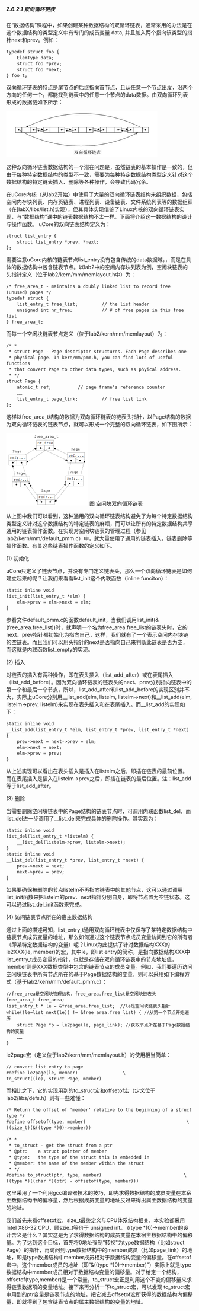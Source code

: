 ##### 2.6.2.1 双向循环链表

在“数据结构”课程中，如果创建某种数据结构的双循环链表，通常采用的办法是在这个数据结构的类型定义中有专门的成员变量 data, 并且加入两个指向该类型的指针next和prev。例如：

	typedef struct foo {
		ElemType data;
		struct foo *prev;
		struct foo *next;
	} foo_t;

双向循环链表的特点是尾节点的后继指向首节点，且从任意一个节点出发，沿两个方向的任何一个，都能找到链表中的任意一个节点的data数据。由双向循环列表形成的数据链如下所示：

![双向循环链表](../lab0_figs/image007.png "双向循环链表")

这种双向循环链表数据结构的一个潜在问题是，虽然链表的基本操作是一致的，但由于每种特定数据结构的类型不一致，需要为每种特定数据结构类型定义针对这个数据结构的特定链表插入、删除等各种操作，会导致代码冗余。

在uCore内核（从lab2开始）中使用了大量的双向循环链表结构来组织数据，包括空闲内存块列表、内存页链表、进程列表、设备链表、文件系统列表等的数据组织（在[labX/libs/list.h]实现），但其具体实现借鉴了Linux内核的双向循环链表实现，与“数据结构”课中的链表数据结构不太一样。下面将介绍这一数据结构的设计与操作函数。
uCore的双向链表结构定义为：

	struct list_entry {
    	struct list_entry *prev, *next;
	};

需要注意uCore内核的链表节点list_entry没有包含传统的data数据域，，而是在具体的数据结构中包含链表节点。以lab2中的空闲内存块列表为例，空闲块链表的头指针定义（位于lab2/kern/mm/memlayout.h中）为：

	/* free_area_t - maintains a doubly linked list to record free (unused) pages */
	typedef struct {
		list_entry_t free_list;         // the list header
		unsigned int nr_free;           // # of free pages in this free list
	} free_area_t;

而每一个空闲块链表节点定义（位于lab2/kern/mm/memlayout）为：

	/* *
	 * struct Page - Page descriptor structures. Each Page describes one
	 * physical page. In kern/mm/pmm.h, you can find lots of useful functions
	 * that convert Page to other data types, such as phyical address.
	 * */
	struct Page {
		atomic_t ref;          // page frame's reference counter
		……
		list_entry_t page_link;         // free list link
	};

这样以free_area_t结构的数据为双向循环链表的链表头指针，以Page结构的数据为双向循环链表的链表节点，就可以形成一个完整的双向循环链表，如下图所示：

![空闲块双向循环链表](../lab0_figs/image008.png "空闲块双向循环链表")
图 空闲块双向循环链表

从上图中我们可以看到，这种通用的双向循环链表结构避免了为每个特定数据结构类型定义针对这个数据结构的特定链表的麻烦，而可以让所有的特定数据结构共享通用的链表操作函数。在实现对空闲块链表的管理过程（参见lab2/kern/mm/default_pmm.c）中，就大量使用了通用的链表插入，链表删除等操作函数。有关这些链表操作函数的定义如下。

(1) 初始化

uCore只定义了链表节点，并没有专门定义链表头，那么一个双向循环链表是如何建立起来的呢？让我们来看看list_init这个内联函数（inline funciton）：

	static inline void
	list_init(list_entry_t *elm) {
		elm->prev = elm->next = elm;
	}

参看文件default_pmm.c的函数default_init，当我们调用list_init(&(free_area.free_list))时，就声明一个名为free_area.free_list的链表头时，它的next、prev指针都初始化为指向自己，这样，我们就有了一个表示空闲内存块链的空链表。而且我们可以用头指针的next是否指向自己来判断此链表是否为空，而这就是内联函数list_empty的实现。

(2) 插入

对链表的插入有两种操作，即在表头插入（list_add_after）或在表尾插入（list_add_before）。因为双向循环链表的链表头的next、prev分别指向链表中的第一个和最后一个节点，所以，list_add_after和list_add_before的实现区别并不大，实际上uCore分别用__list_add(elm, listelm, listelm->next)和__list_add(elm, listelm->prev, listelm)来实现在表头插入和在表尾插入。而__list_add的实现如下：

	static inline void
	__list_add(list_entry_t *elm, list_entry_t *prev, list_entry_t *next) {
		prev->next = next->prev = elm;
		elm->next = next;
		elm->prev = prev;
	}

从上述实现可以看出在表头插入是插入在listelm之后，即插在链表的最前位置。而在表尾插入是插入在listelm->prev之后，即插在链表的最后位置。注：list_add等于list_add_after。

(3) 删除

当需要删除空闲块链表中的Page结构的链表节点时，可调用内联函数list_del，而list_del进一步调用了__list_del来完成具体的删除操作。其实现为：

	static inline void
	list_del(list_entry_t *listelm) {
		__list_del(listelm->prev, listelm->next);
	}
	static inline void
	__list_del(list_entry_t *prev, list_entry_t *next) {
		prev->next = next;
		next->prev = prev;
	}

如果要确保被删除的节点listelm不再指向链表中的其他节点，这可以通过调用list_init函数来把listelm的prev、next指针分别自身，即将节点置为空链状态。这可以通过list_del_init函数来完成。

(4) 访问链表节点所在的宿主数据结构

通过上面的描述可知，list_entry_t通用双向循环链表中仅保存了某特定数据结构中链表节点成员变量的地址，那么如何通过这个链表节点成员变量访问到它的所有者（即某特定数据结构的变量）呢？Linux为此提供了针对数据结构XXX的le2XXX(le, member)的宏，其中le，即list entry的简称，是指向数据结构XXX中list_entry_t成员变量的指针，也就是存储在双向循环链表中的节点地址值， member则是XXX数据类型中包含的链表节点的成员变量。例如，我们要遍历访问空闲块链表中所有节点所在的基于Page数据结构的变量，则可以采用如下编程方式（基于lab2/kern/mm/default_pmm.c）：

	//free_area是空闲块管理结构，free_area.free_list是空闲块链表头
	free_area_t free_area;
	list_entry_t * le = &free_area.free_list;  //le是空闲块链表头指针
	while((le=list_next(le)) != &free_area.free_list) { //从第一个节点开始遍历
		struct Page *p = le2page(le, page_link); //获取节点所在基于Page数据结构的变量
		……
	}

le2page宏（定义位于lab2/kern/mm/memlayout.h）的使用相当简单：

	// convert list entry to page
	#define le2page(le, member)                 \
	to_struct((le), struct Page, member)

而相比之下，它的实现用到的to_struct宏和offsetof宏（定义位于lab2/libs/defs.h）则有一些难懂：

	/* Return the offset of 'member' relative to the beginning of a struct type */
	#define offsetof(type, member)                                      \
    ((size_t)(&((type *)0)->member))

	/* *
	 * to_struct - get the struct from a ptr
	 * @ptr:    a struct pointer of member
	 * @type:   the type of the struct this is embedded in
	 * @member: the name of the member within the struct
	 * */
	#define to_struct(ptr, type, member)                               \
	((type *)((char *)(ptr) - offsetof(type, member)))

这里采用了一个利用gcc编译器技术的技巧，即先求得数据结构的成员变量在本宿主数据结构中的偏移量，然后根据成员变量的地址反过来得出属主数据结构的变量的地址。

我们首先来看offsetof宏，size_t最终定义与CPU体系结构相关，本实验都采用Intel X86-32 CPU，顾szie_t等价于 unsigned int。 ((type \*)0)->member的设计含义是什么？其实这是为了求得数据结构的成员变量在本宿主数据结构中的偏移量。为了达到这个目标，首先将0地址强制"转换"为type数据结构（比如struct Page）的指针，再访问到type数据结构中的member成员（比如page_link）的地址，即是type数据结构中member成员相对于数据结构变量的偏移量。在offsetof宏中，这个member成员的地址（即“&((type \*)0)->member)”）实际上就是type数据结构中member成员相对于数据结构变量的偏移量。对于给定一个结构，offsetof(type,member)是一个常量，to_struct宏正是利用这个不变的偏移量来求得链表数据项的变量地址。接下来再分析一下to_struct宏，可以发现 to_struct宏中用到的ptr变量是链表节点的地址，把它减去offsetof宏所获得的数据结构内偏移量，即就得到了包含链表节点的属主数据结构的变量的地址。
